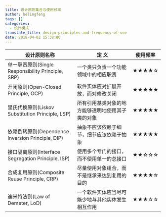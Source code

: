 ```yaml
---
title: 设计原则集合与使用频率
author: helingfeng
tags: []
categories:
  - 设计模式
translate_title: design-principles-and-frequency-of-use
date: 2018-04-02 15:38:00
---
```

| 设计原则名称  | 定  义  | 使用频率  |
| ------------ | ------------ | ------------ |
|单一职责原则(Single Responsibility Principle, SRP)|一个类只负责一个功能领域中的相应职责|★★★★☆|
|开闭原则(Open-Closed Principle, OCP)|软件实体应对扩展开放，而对修改关闭|★★★★★|
|里氏代换原则(Liskov Substitution Principle, LSP)|所有引用基类对象的地方能够透明地使用其子类的对象|★★★★★|
|依赖倒转原则(Dependence  Inversion Principle, DIP)|抽象不应该依赖于细节，细节应该依赖于抽象|★★★★★|
|接口隔离原则(Interface Segregation Principle, ISP)|使用多个专门的接口，而不使用单一的总接口|★★☆☆☆|
|合成复用原则(Composite Reuse Principle, CRP)|尽量使用对象组合，而不是继承来达到复用的目的|★★★★☆|
|迪米特法则(Law of Demeter, LoD)|一个软件实体应当尽可能少地与其他实体发生相互作用|★★★☆☆|
